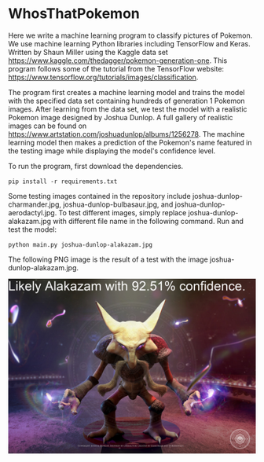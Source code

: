 # WhosThatPokemon
Here we write a machine learning program to classify pictures of Pokemon.
We use machine learning Python libraries including TensorFlow and Keras.
Written by Shaun Miller using the Kaggle data set https://www.kaggle.com/thedagger/pokemon-generation-one.
This program follows some of the tutorial from the TensorFlow website: https://www.tensorflow.org/tutorials/images/classification.

The program first creates a machine learning model and trains the model with the specified data set containing hundreds of generation 1 Pokemon images.
After learning from the data set, we test the model with a realistic Pokemon image designed by Joshua Dunlop.
A full gallery of realistic images can be found on https://www.artstation.com/joshuadunlop/albums/1256278.
The machine learning model then makes a prediction of the Pokemon's name featured in the testing image while displaying the model's confidence level.

To run the program, first download the dependencies.
```
pip install -r requirements.txt

```

Some testing images contained in the repository include joshua-dunlop-charmander.jpg, joshua-dunlop-bulbasaur.jpg, and joshua-dunlop-aerodactyl.jpg.
To test different images, simply replace joshua-dunlop-alakazam.jpg with different file name in the following command.
Run and test the model:

```
python main.py joshua-dunlop-alakazam.jpg

```

The following PNG image is the result of a test with the image joshua-dunlop-alakazam.jpg.

![alt text](https://github.com/shaunmillerc1010/WhosThatPokemon/blob/main/preview.png)
